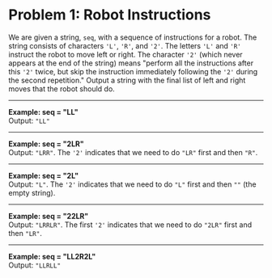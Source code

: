 # Problem 1: Robot Instructions

We are given a string, `seq`, with a sequence of instructions for a robot. The string consists of characters `'L'`, `'R'`, and `'2'`. The letters `'L'` and `'R'` instruct the robot to move left or right. The character `'2'` (which never appears at the end of the string) means "perform all the instructions after this `'2'` twice, but skip the instruction immediately following the `'2'` during the second repetition." Output a string with the final list of left and right moves that the robot should do.

---

**Example: seq = "LL"**  
Output: `"LL"`

---

**Example: seq = "2LR"**  
Output: `"LRR"`. The `'2'` indicates that we need to do `"LR"` first and then `"R"`.

---

**Example: seq = "2L"**  
Output: `"L"`. The `'2'` indicates that we need to do `"L"` first and then `""` (the empty string).

---

**Example: seq = "22LR"**  
Output: `"LRRLR"`. The first `'2'` indicates that we need to do `"2LR"` first and then `"LR"`.

---

**Example: seq = "LL2R2L"**  
Output: `"LLRLL"`
